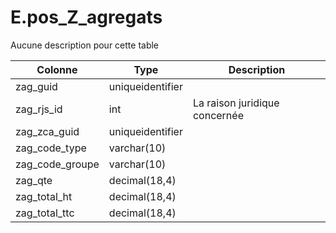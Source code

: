 # E.pos_Z_agregats

Aucune description pour cette table

Colonne|Type|Description
---|---|---
zag_guid|uniqueidentifier|
zag_rjs_id|int|La raison juridique concernée 
zag_zca_guid|uniqueidentifier|
zag_code_type|varchar(10)|
zag_code_groupe|varchar(10)|
zag_qte|decimal(18,4)|
zag_total_ht|decimal(18,4)|
zag_total_ttc|decimal(18,4)|
